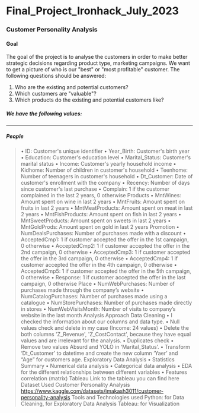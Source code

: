 # Final_Project_Ironhack_July_2023

### Customer Personality Analysis
#### Goal
The goal of the project is to analyse the customers in order to make better strategic decisions regarding product type, marketing campaigns. We want to get a picture of who is our "best" or "most profitable" customer. 
The following questions should be answered:
1. Who are the existing and potential customers?
2. Which customers are "valuable"?
3. Which products do the existing and potential customers like?

##### We have the following values:
***
##### People

> •	ID: Customer's unique identifier
•	Year_Birth: Customer's birth year
•	Education: Customer's education level
•	Marital_Status: Customer's marital status
•	Income: Customer's yearly household income
•	Kidhome: Number of children in customer's household
•	Teenhome: Number of teenagers in customer's household
•	Dt_Customer: Date of customer's enrollment with the company
•	Recency: Number of days since customer's last purchase
•	Complain: 1 if the customer complained in the last 2 years, 0 otherwise
Products
•	MntWines: Amount spent on wine in last 2 years
•	MntFruits: Amount spent on fruits in last 2 years
•	MntMeatProducts: Amount spent on meat in last 2 years
•	MntFishProducts: Amount spent on fish in last 2 years
•	MntSweetProducts: Amount spent on sweets in last 2 years
•	MntGoldProds: Amount spent on gold in last 2 years
Promotion
•	NumDealsPurchases: Number of purchases made with a discount
•	AcceptedCmp1: 1 if customer accepted the offer in the 1st campaign, 0 otherwise
•	AcceptedCmp2: 1 if customer accepted the offer in the 2nd campaign, 0 otherwise
•	AcceptedCmp3: 1 if customer accepted the offer in the 3rd campaign, 0 otherwise
•	AcceptedCmp4: 1 if customer accepted the offer in the 4th campaign, 0 otherwise
•	AcceptedCmp5: 1 if customer accepted the offer in the 5th campaign, 0 otherwise
•	Response: 1 if customer accepted the offer in the last campaign, 0 otherwise
Place
•	NumWebPurchases: Number of purchases made through the company’s website
•	NumCatalogPurchases: Number of purchases made using a catalogue
•	NumStorePurchases: Number of purchases made directly in stores
•	NumWebVisitsMonth: Number of visits to company’s website in the last month
Analysis Approach
Data Cleaning
•	I checked the information about our columns and data type.
•	Null values check and delete in my case (Income: 24 values)
•	Delete the both columns 'Z_Revenue', 'Z_CostContact', because they have equal values and are irrelevant for the analysis.
•	Duplicates check
•	Remove two values Absurd and YOLO in ‘Marital_Status’.
•	Transform ‘Dt_Customer’ to datetime and create the new column ‘Yaer’ and “Age” for customers age. 
Exploratory Data Analysis
•	Statistics Summary
•	Numerical data analysis
•	Categorical data analysis
•	EDA for the different relationships between different variables
•	Features correlation (matrix)
Tableau
Link to the tableau you can find here
Dataset Used
Customer Personality Analysis
https://www.kaggle.com/datasets/imakash3011/customer-personality-analysis
Tools and Technologies used
Python: for Data Cleaning, for Exploratory Data Analysis
Tableau: for Visualization


